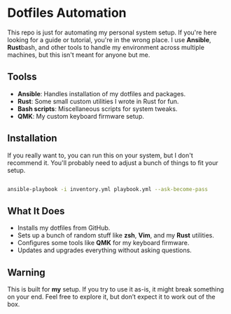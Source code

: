 # Dotfiles Automation

This repo is just for automating my personal system setup. If you're here looking for a guide or tutorial, you're in the wrong place. I use **Ansible**, **Rust**bash, and other tools to handle my environment across multiple machines, but this isn't meant for anyone but me.

## Toolss

- **Ansible**: Handles installation of my dotfiles and packages.
- **Rust**: Some small custom utilities I wrote in Rust for fun.
- **Bash scripts**: Miscellaneous scripts for system tweaks.
- **QMK**: My custom keyboard firmware setup.

## Installation

If you really want to, you can run this on your system, but I don't recommend it. You'll probably need to adjust a bunch of things to fit your setup.

```bash

ansible-playbook -i inventory.yml playbook.yml --ask-become-pass
```

## What It Does

- Installs my dotfiles from GitHub.
- Sets up a bunch of random stuff like **zsh**, **Vim**, and my **Rust** utilities.
- Configures some tools like **QMK** for my keyboard firmware.
- Updates and upgrades everything without asking questions.

## Warning

This is built for **my** setup. If you try to use it as-is, it might break something on your end. Feel free to explore it, but don’t expect it to work out of the box.
